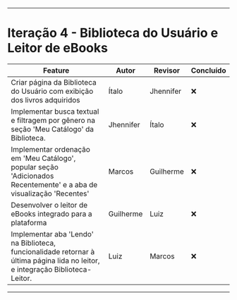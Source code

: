 
---

# Iteração 4 - Biblioteca do Usuário e Leitor de eBooks

| Feature                                                                        | Autor     | Revisor   | Concluído |
| ------------------------------------------------------------------------------ | --------- | --------- | --------- |
| Criar página da Biblioteca do Usuário com exibição dos livros adquiridos     | Ítalo |Jhennifer| ❌
| Implementar busca textual e filtragem por gênero na seção 'Meu Catálogo' da Biblioteca. | Jhennifer    |Ítalo | ❌
| Implementar ordenação em 'Meu Catálogo', popular seção 'Adicionados Recentemente' e a aba de visualização 'Recentes' | Marcos      |Guilherme|  ❌
| Desenvolver o leitor de eBooks integrado para a plataforma | Guilherme |Luiz| ❌
| Implementar aba 'Lendo' na Biblioteca, funcionalidade retornar à última página lida no leitor, e integração Biblioteca-Leitor. |  Luiz   |Marcos | ❌

---
